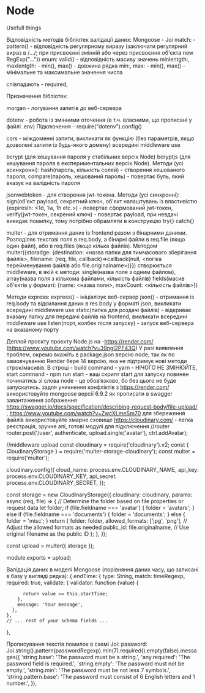 # Node
Usefull things

Відповідність методів бібліотек валідації даних:
Mongoose  - Joi
match: - pattern() - відповідність регулярному виразу (заключати регулярний вираз в /.../; при присвоєнні змінній або через присвоєння об'єкта new RegExp("..."))
enum: valid() - відповідність масиву значень
minlentgth:, maxlentgth: - min(), max() - довжина рядка
min:, max: - min(), max() - мінімальне та максимальне значення числа

співпадають - required,

Призначення бібліотек:

morgan - логування запитів до веб-сервера 

dotenv - робота із змінними оточення (в т.ч. власними, що прописані у файлі .env) Підключення - require("dotenv").config()

cors - міждоменні запити, викликати як функцію (без параметрів, якщо дозволені запити із будь-якого домену) всередині middleware use

bcrypt (для хешування пароля у стабільних версіх Node) bcryptjs (для хешування пароля в експериментальних версіх Node). 
Методи (усі асинхронні): hash(пароль, кількість солей) - створення хешованого пароля, compare(пароль, хешований пароль) - повертає буль, який вказує на валідність пароля

jsonwebtoken - для створення jwt-токена. 
Методи (усі синхронні): sign(об'єкт payload, секретний ключ, об'єкт налаштувань із властивістю {expiresIn: <1d, 1w, 1h etc.>) - повертає сформований jwt-токен,
verify(jwt-токен, секрений ключ) - повертає payload, при невдачі викидає помилку, тому потрібно обрамляти в конструкцію try{} catch{}

multer - для отримання даних із frontend разом з бінарними даними. Розподіляє текстові поля в req.body, а бінарні файли в req.file (якщо один файл), або в req.files (якщо кілька файлів).
Методом multer({storadge: {destination: <назва папки для тимчасового зберігання файлів>, filename: (req, file, callback)=>callback(null, <логіка перейменування файлів або file.originalname>)}}) створюється middleware, в якій є методи: single(назва поля з одним файлом), array(назва поля з кількома файлами, кількість файлів) fields(масив об'єктів у форматі: {name: <назва поля>, maxCount: <кількість файлів>})

Методи express:
express() - ініціалізує веб-сервер
json() - отримання із req.body та відсилання даних в res.body у форматі json, викликати всередині middleware use
static(папка для роздачі файлів) - відкриває вказану папку для передачі файлів на frontend, викликати всередині middleware use
listen(порт, колбек після запуску) - запуск веб-сервера на вказаному порту



Деплой проєкту проєкту Node.js на -https://render.com/ (https://www.youtube.com/watch?v=39ngI2PF43Q)
У разі виявлення проблем, окремо вкажіть в package.json версію node, так як по замовчуванню Render бере 14 версію, яка не підтримує нові методи строк/масивів. В строці - build command - yarn - НІЧОГО НЕ ЗМІНЮЙТЕ, start command - npm run start - ваш скрипт start для запуску повинен починатись зі слова node - це обов‘язково, бо без цього не буде запускатись.
задля уникнення конфліктів з https://render.com/ використовуйте mongoose версії 6.9.2
як прописати в swagger завантаження зображення https://swagger.io/docs/specification/describing-request-body/file-upload/ , https://www.youtube.com/watch?v=ZwcXLmeSm70
для збереження файлів використовуйте хмарне сховище https://cloudinary.com/ - легка реєстрація, зручне апі, готові модулі для підключення
//router
router.post('/user', authenticate, upload.single('avatar'), ctrl.addAvatar);

//middleware upload
const cloudinary = require('cloudinary').v2;
const { CloudinaryStorage } = require('multer-storage-cloudinary');
const multer = require('multer');

cloudinary.config({
  cloud_name: process.env.CLOUDINARY_NAME,
  api_key: process.env.CLOUDINARY_KEY,
  api_secret: process.env.CLOUDINARY_SECRET,
});

const storage = new CloudinaryStorage({
  cloudinary: cloudinary,
  params: async (req, file) => {
    // Determine the folder based on file properties or request data
    let folder;
    if (file.fieldname === 'avatar') {
      folder = 'avatars';
    } else if (file.fieldname === 'documents') {
      folder = 'documents';
    } else {
      folder = 'misc';
    }
    return {
      folder: folder,
      allowed_formats: ['jpg', 'png'], // Adjust the allowed formats as needed
      public_id: file.originalname, // Use original filename as the public ID
    };
  },
});

const upload = multer({ storage });

module.exports = upload;

Валідація даних в моделі Mongoose (порівняння даних часу, що записані в базу у вигляді рядка): 
{
    endTime: {
      type: String,
      match: timeRegexp,
      required: true,
      validate: {
        validator: function (value) {
       
          return value >= this.startTime;
        },
        message: 'Your message',
      },
    },
    // ... rest of your schema fields ...
  },

Прописування текстів помилок в схемі Joi:
  password: Joi.string().pattern(passwordRegexp).min(7).required().empty(false).messages({
    'string.base': 'The password must be a string.',
    'any.required': 'The password field is required.',
    'string.empty': 'The password must not be empty.',
    'string.min': 'The password must be not less 7 symbols.',
    'string.pattern.base': 'The password must consist of 6 English letters and 1 number.',
  }),
  
